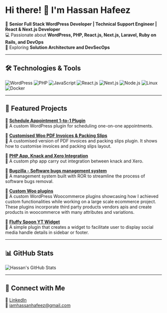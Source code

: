 # Hi there! 👋 I'm Hassan Hafeez

🚀 **Senior Full Stack WordPress Developer | Technical Support Engineer | React & Next.js Developer**  
💻 Passionate about **WordPress, PHP, React.js, Next.js, Laravel, Ruby on Rails, and DevOps**  
🎯 Exploring **Solution Architecture and DevSecOps**  

---

## 🛠️ Technologies & Tools
![WordPress](https://img.shields.io/badge/-WordPress-21759B?logo=wordpress&logoColor=white&style=for-the-badge)
![PHP](https://img.shields.io/badge/-PHP-777BB4?logo=php&logoColor=white&style=for-the-badge)
![JavaScript](https://img.shields.io/badge/-JavaScript-F7DF1E?logo=javascript&logoColor=black&style=for-the-badge)
![React.js](https://img.shields.io/badge/-React-61DAFB?logo=react&logoColor=black&style=for-the-badge)
![Next.js](https://img.shields.io/badge/-Next.js-000000?logo=next.js&logoColor=white&style=for-the-badge)
![Node.js](https://img.shields.io/badge/-Node.js-339933?logo=node.js&logoColor=white&style=for-the-badge)
![Linux](https://img.shields.io/badge/-Linux-FCC624?logo=linux&logoColor=black&style=for-the-badge)
![Docker](https://img.shields.io/badge/-Docker-2496ED?logo=docker&logoColor=white&style=for-the-badge)

---

## 🚀 Featured Projects
🌟 **[Schedule Appointment 1-to-1 Plugin](https://github.com/iamhassanhafeez/schedul-appointmnet-1-to-1)**  
📌 A custom WordPress plugin for scheduling one-on-one appointments.

🌟 **[Customised Woo PDF Invoices & Packing Slips](https://github.com/iamhassanhafeez/woocommerce-pdf-invoices-packing-slips)**  
📌 A customised version of PDF invoices and packing slips plugin. It shows how to customise invoices and packing slips layout.

🌟 **[PHP App, Knack and Xero Integration](https://github.com/iamhassanhafeez/knack_xero_integ02)**  
📌 A custom php app carry out integration between knack and Xero.

🌟 **[Bugzilla - Software bugs management system](https://github.com/iamhassanhafeez/bugzilla)**  
📌 A management system built with ROR to streamline the process of software bugs removal.

🌟 **[Custom Woo plugins](https://github.com/iamhassanhafeez/woo-snippets)**  
📌 A custom WordPress Woocommerce plugins showcasing how I achieved custom functionalities while working on a large scale ecommerce project. These plugins incorporate third party products vendors apis and create products in woocommerce with many attributes and variations.

🌟 **[Fluffy Spoon YT Widget](https://github.com/iamhassanhafeez/fluffy-spoon-yt-in-sidebar)**  
📌 A simple plugin that creates a widget to facilitate user to display social media handle details in sidebar or footer.

---

## 📊 GitHub Stats
![Hassan's GitHub Stats](https://github-readme-stats.vercel.app/api?username=iamhassanhafeez&show_icons=true&theme=tokyonight)

---

## 🤝 Connect with Me
🔗 [LinkedIn](https://www.linkedin.com/in/iamhassanhafeez/)  
📧 iamhassanhafeez@gmail.com  
